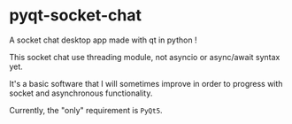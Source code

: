 # pyqt-socket-chat

A socket chat desktop app made with qt in python !

This socket chat use threading module, not asyncio or async/await syntax yet.

It's a basic software that I will sometimes improve in order to progress with socket and asynchronous functionality.

Currently, the "only" requirement is `PyQt5`.
